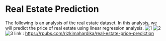 # Real Estate Prediction
The following is an analysis of the real estate dataset. In this analysis, we will predict the price of real estate using linear regression analysis.
![1](https://user-images.githubusercontent.com/79896604/179559526-8984ba3b-5ecb-48ea-b8cc-5bb975fa7229.png)
![2](https://user-images.githubusercontent.com/79896604/179559571-8336707b-98d0-432e-a4dc-0ca84aba667b.png)
![3](https://user-images.githubusercontent.com/79896604/179559588-15e7fa43-c57d-4c62-861e-600b94084130.png)
link : https://rpubs.com/rizkimahardika/real-estate-price-prediction
